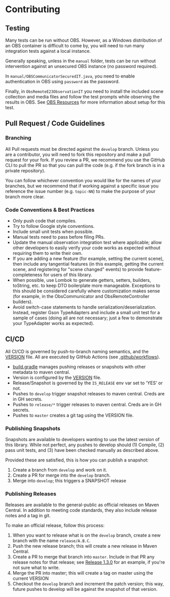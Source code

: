 # Contributing

## Testing
Many tests can be run without OBS. However, as a Windows distribution of an OBS container is difficult
to come by, you will need to run many integration tests against a local instance.

Generally speaking, unless in the `manual` folder, tests can be run without intervention against 
an unsecured OBS instance (no password required). 

In `manual/OBSCommunicatorSecuredIT.java`, you need to enable authentication in OBS using `password`
as the password. 

Finally, in `ObsRemoteE23ObservationIT` you need to install the included scene collection and media
files and follow the test prompts while observing the results in OBS. See 
[OBS Resources](obs-resources/README.md) for more information about setup for this test.

## Pull Request / Code Guidelines

### Branching
All Pull requests must be directed against the `develop` branch. Unless you are a contributor, you 
will need to fork this repository and make a pull request for your fork. If you review a PR, we 
recommend you use the GitHub CLI to pull the PR so that you can pull the code (e.g. if the fork branch
is in a private repository).

You can follow whichever convention you would like for the names of your branches, but we recommend
that if working against a specific issue you reference the issue number (e.g. `topic-NN`) to make
the purpose of your branch more clear.

### Code Conventions & Best Practices
  - Only push code that compiles.
  - Try to follow Google style conventions.
  - Include small unit tests when possible.
  - Manual tests need to pass before filing PRs.
  - Update the manual observation integration test where applicable; allow other developers to 
    easily verify your code works as expected without requiring them to write their own.
  - If you are adding a new feature (for example, setting the current scene), then include any 
    tangential features (in this example, getting the current scene, and registering for
    "scene changed" events) to provide feature-completeness for users of this library.
  - When possible, use Lombok to generate getters, setters, builders, toString, etc. to keep DTO
    boilerplate more manageable. Exceptions to this should be considered carefully where customization
    makes sense (for example, in the ObsCommunicator and ObsRemoteController builders).
  - Avoid switch-case statements to handle serialization/deserialization. Instead, register Gson 
    TypeAdapters and include a small unit test for a sample of cases (doing all are not necessary; just 
    a few to demonstrate your TypeAdapter works as expected).
    
## CI/CD

All CI/CD is governed by push-to-branch naming semantics, and the [VERSION](VERSION) file. All are 
executed by GitHub Actions (see [.github/workflows](.github/workflows)).
  - [build.gradle](build.gradle) manages pushing releases or snapshots with other metadata to maven central.
  - Version is configured by the [VERSION](VERSION) file.
  - Release/Snapshot is governed by the `IS_RELEASE` env var set to 'YES' or not.
  - Pushes to `develop` trigger snapshot releases to maven central. Creds are in GH secrets.
  - Pushes to `release/*` trigger releases to maven central. Creds are in GH secrets.
  - Pushes to `master` creates a git tag using the VERSION file.

### Publishing Snapshots
Snapshots are available to developers wanting to use the latest version of this library.
While not perfect, any pushes to develop should (1) Compile, (2) pass unit tests, and (3) have been
checked manually as described above. 

Provided these are satisfied, this is how you can publish a snapshot:
1. Create a branch from `develop` and work on it.
1. Create a PR for merge into the `develop` branch.
1. Merge into `develop`; this triggers a SNAPSHOT release

### Publishing Releases
Releases are available to the general-public as official releases on Maven Central. In addition 
to meeting code standards, they also include release notes and a tag in git.

To make an official release, follow this process:
1. When you want to release what is on the `develop` branch, create a new branch with the 
   name `release/A.B.C`.
1. Push the new release branch; this will create a new release in Maven Central.
1. Create a PR to merge that branch into `master`. Include in that PR any release notes for that 
   release; see [Release 1.3.0](https://github.com/Twasi/websocket-obs-java/pull/44) for an 
   example, if you're not sure what to write.
1. Merge the PR into master; this will create a tag on master using the current VERSION
1. Checkout the `develop` branch and increment the patch version; this way, future pushes to 
   develop will be against the snapshot of that version. 